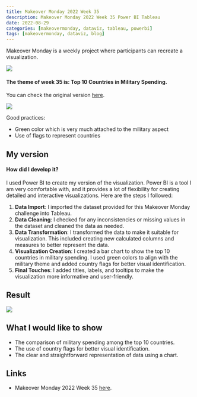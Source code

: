 ```yaml
---
title: Makeover Monday 2022 Week 35 
description: Makeover Monday 2022 Week 35 Power BI Tableau
date: 2022-08-29
categories: [makeovermonday, dataviz, tableau, powerbi]
tags: [makeovermonday, dataviz, blog]
---
```

Makeover Monday is a weekly project where participants can recreate a visualization.

![](https://i.imgur.com/lXcZWdU.png)

#### The theme of week 35 is: Top 10 Countries in Military Spending.

You can check the original version [here](https://data.world/makeovermonday/2022w35).

![](https://www.visualcapitalist.com/wp-content/uploads/2022/08/top-10-countries-military-spending.jpg)

Good practices:

- Green color which is very much attached to the military aspect
- Use of flags to represent countries

## My version

#### How did I develop it?
I used Power BI to create my version of the visualization. Power BI is a tool I am very comfortable with, and it provides a lot of flexibility for creating detailed and interactive visualizations. Here are the steps I followed:

1. **Data Import**: I imported the dataset provided for this Makeover Monday challenge into Tableau.
2. **Data Cleaning**: I checked for any inconsistencies or missing values in the dataset and cleaned the data as needed.
3. **Data Transformation**: I transformed the data to make it suitable for visualization. This included creating new calculated columns and measures to better represent the data.
4. **Visualization Creation**: I created a bar chart to show the top 10 countries in military spending. I used green colors to align with the military theme and added country flags for better visual identification.
5. **Final Touches**: I added titles, labels, and tooltips to make the visualization more informative and user-friendly.

## Result

![](https://i.imgur.com/e7hSjt7.png)

## What I would like to show
- The comparison of military spending among the top 10 countries.
- The use of country flags for better visual identification.
- The clear and straightforward representation of data using a chart.

## Links
- Makeover Monday 2022 Week 35 [here](https://data.world/makeovermonday/2022w35).
